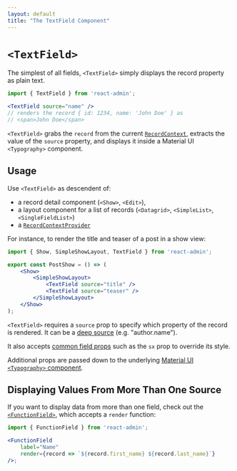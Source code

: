 ```yaml
---
layout: default
title: "The TextField Component"
---
```


# `<TextField>`

The simplest of all fields, `<TextField>` simply displays the record property as plain text.

```jsx
import { TextField } from 'react-admin';

<TextField source="name" />
// renders the record { id: 1234, name: 'John Doe' } as
// <span>John Doe</span>
```

`<TextField>` grabs the `record` from the current [`RecordContext`](./useRecordContext.md), extracts the value of the `source` property, and displays it inside a Material UI `<Typography>` component.

## Usage

Use `<TextField>` as descendent of:

- a record detail component (`<Show>`, `<Edit>`),
- a layout component for a list of records (`<Datagrid>`, `<SimpleList>`, `<SingleFieldList>`)
- a [`RecordContextProvider`](./useRecordContext.md#creating-a-record-context)

For instance, to render the title and teaser of a post in a show view:

```jsx
import { Show, SimpleShowLayout, TextField } from 'react-admin';

export const PostShow = () => (
    <Show>
        <SimpleShowLayout>
            <TextField source="title" />
            <TextField source="teaser" />
        </SimpleShowLayout>
    </Show>
);
```

`<TextField>` requires a `source` prop to specify which property of the record is rendered. It can be a [deep source](./Fields.md#deep-field-source) (e.g. "author.name").

It also accepts [common field props](./Fields.md#common-field-props) such as the `sx` prop to override its style.

Additional props are passed down to the underlying [Material UI `<Typography>` component](https://mui.com/material-ui/react-typography/).

## Displaying Values From More Than One Source

If you want to display data from more than one field, check out the [`<FunctionField>`](./FunctionField.md), which accepts a `render` function:

```jsx
import { FunctionField } from 'react-admin';

<FunctionField
    label="Name"
    render={record => `${record.first_name} ${record.last_name}`}
/>;
```
